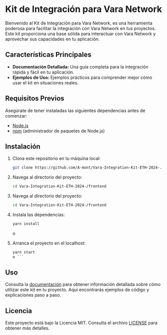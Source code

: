 # Kit de Integración para Vara Network

Bienvenido al Kit de Integración para Vara Network, es una herramienta poderosa para facilitar la integración con Vara Network en tus proyectos. Este kit proporciona una base sólida para interactuar con Vara Network y aprovechar sus capacidades en tu aplicación.

## Características Principales

- **Documentación Detallada:** Una guía completa para la integración rápida y fácil en tu aplicación.
- **Ejemplos de Uso:** Ejemplos prácticos para comprender mejor cómo usar el kit en situaciones reales.

## Requisitos Previos

Asegúrate de tener instaladas las siguientes dependencias antes de comenzar:
- [Node.js](https://nodejs.org/)
- [npm](https://www.npmjs.com/) (administrador de paquetes de Node.js)

## Instalación

1. Clona este repositorio en tu máquina local:

    ```bash
    git clone https://github.com/A-mont/Vara-Integration-Kit-ETH-2024-.git
    ```

2. Navega al directorio del proyecto:

    ```bash
    cd Vara-Integration-Kit-ETH-2024-/frontend
    ```

3. Navega al directorio del proyecto:

    ```bash
    cd Vara-Integration-Kit-ETH-2024-/frontend
    ```

4. Instala las dependencias:

    ```bash
    yarn install
    ```
    o
5. Arranca el proyecto en el localhost:

    ```bash
    yarn start
   o ```

## Uso

Consulta la [documentación](./docs) para obtener información detallada sobre cómo utilizar este kit en tu proyecto. Aquí encontrarás ejemplos de código y explicaciones paso a paso.



## Licencia

Este proyecto está bajo la Licencia MIT. Consulta el archivo [LICENSE](./LICENSE) para obtener más detalles.
